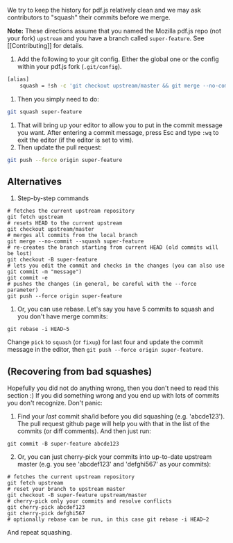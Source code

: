 We try to keep the history for pdf.js relatively clean and we may ask contributors to "squash" their commits before we merge.  

**Note:**
These directions assume that you named the Mozilla pdf.js repo (not your fork) `upstream` and you have a branch called `super-feature`. See [[Contributing]] for details.

1. Add the following to your git config. Either the global one or the config within your pdf.js fork (`.git/config`).
```bash
[alias]
	squash = !sh -c 'git checkout upstream/master && git merge --no-commit --squash $0 && git checkout -B $0 && git commit -e'
```
1. Then you simply need to do:
```bash
git squash super-feature
```
1. That will bring up your editor to allow you to put in the commit message you want. After entering a commit message, press Esc and type `:wq` to exit the editor (if the editor is set to vim).
1. Then update the pull request:
```bash
git push --force origin super-feature
```

## Alternatives
1. Step-by-step commands
  ```
  # fetches the current upstream repository
  git fetch upstream
  # resets HEAD to the current upstream
  git checkout upstream/master
  # merges all commits from the local branch
  git merge --no-commit --squash super-feature
  # re-creates the branch starting from current HEAD (old commits will be lost)
  git checkout -B super-feature
  # lets you edit the commit and checks in the changes (you can also use git commit -m "message")
  git commit -e
  # pushes the changes (in general, be careful with the --force parameter)
  git push --force origin super-feature
  ```

1. <a name="simple"></a>Or, you can use rebase. Let's say you have 5 commits to squash and you don't have merge commits:
  ```
  git rebase -i HEAD~5
  ```
  Change `pick` to `squash` (or `fixup`) for last four and update the commit message in the editor, then `git push --force origin super-feature`.

## (Recovering from bad squashes)

Hopefully you did not do anything wrong, then you don't need to read this section :) If you did something wrong and you end up with lots of commits you don't recognize. Don't panic:

1. Find your _last_ commit sha/id before you did squashing (e.g. 'abcde123'). The pull request github page will help you with that in the list of the commits (or diff comments). And then just run:

  ```
  git commit -B super-feature abcde123
  ```

2. Or, you can just cherry-pick your commits into up-to-date upstream master (e.g. you see 'abcdef123' and 'defghi567' as your commits):

  ```
  # fetches the current upstream repository
  git fetch upstream
  # reset your branch to upstream master
  git checkout -B super-feature upstream/master
  # cherry-pick only your commits and resolve conflicts
  git cherry-pick abcdef123
  git cherry-pick defghi567
  # optionally rebase can be run, in this case git rebase -i HEAD~2
  ```

And repeat squashing.